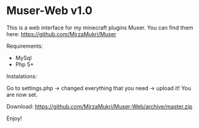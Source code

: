 # Muser-Web v1.0

This is a web interface for my minecraft plugins Muser. You can find them here: https://github.com/MirzaMukri/Muser

Requirements:
- MySql
- Php 5+

Instalations:

Go to settings.php -> changed everything that you need -> upload it! You are now set.

Download: https://github.com/MirzaMukri/Muser-Web/archive/master.zip

Enjoy!
